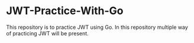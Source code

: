 # JWT-Practice-With-Go
This repository is to practice JWT using Go. In this repository multiple way of practicing JWT will be present.
